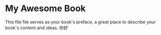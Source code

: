 My Awesome Book
=======

This file file serves as your book's preface, a great place to describe your book's content and ideas.
你好